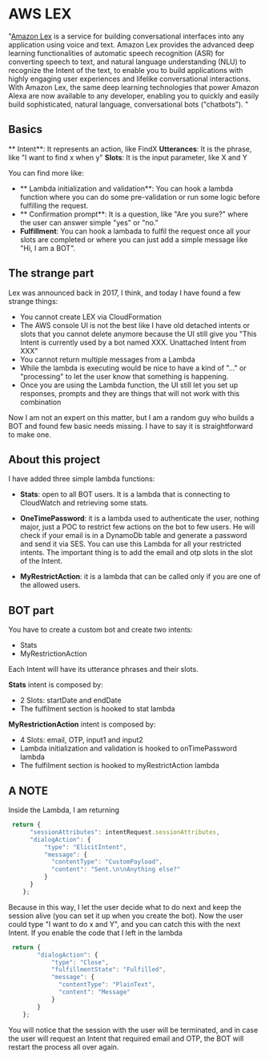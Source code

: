 # AWS LEX #

"[Amazon Lex](https://aws.amazon.com/lex/) is a service for building conversational interfaces into any application using voice and text. Amazon Lex provides the advanced deep learning functionalities of automatic speech recognition (ASR) for converting speech to text, and natural language understanding (NLU) to recognize the Intent of the text, to enable you to build applications with highly engaging user experiences and lifelike conversational interactions. With Amazon Lex, the same deep learning technologies that power Amazon Alexa are now available to any developer, enabling you to quickly and easily build sophisticated, natural language, conversational bots ("chatbots"). "

## Basics
** Intent**: It represents an action, like FindX
**Utterances**: It is the phrase, like "I want to find x when y"
**Slots**: It is the input parameter, like X and Y

You can find more like:

* ** Lambda initialization and validation**: You can hook a lambda function where you can do some pre-validation or run some logic before fulfilling the request.
* ** Confirmation prompt**: It is a question, like "Are you sure?" where the user can answer simple "yes" or "no."
* **Fulfillment**: You can hook a lambada to fulfil the request once all your slots are completed or where you can just add a simple message like "Hi, I am a BOT".

## The strange part
Lex was announced back in 2017, I think, and today I have found a few strange things:

* You cannot create LEX via CloudFormation
* The AWS console UI is not the best like I have old detached intents or slots that you cannot delete anymore because the UI still give you
"This Intent is currently used by a bot named XXX. Unattached Intent from XXX"
* You cannot return multiple messages from a Lambda
* While the lambda is executing would be nice to have a kind of "…" or "processing" to let the user know that something is happening.
* Once you are using the Lambda function, the UI still let you set up responses, prompts and they are things that will not work with this combination

Now I am not an expert on this matter, but I am a random guy who builds a BOT and found few basic needs missing. I have to say it is straightforward to make one.


## About this project

I have added three simple lambda functions:

* **Stats**: open to all BOT users. It is a lambda that is connecting to CloudWatch and retrieving some stats.

* **OneTimePassword**: it is a lambda used to authenticate the user, nothing major, just a POC to restrict few actions on the bot to few users. He will check if your email is in a DynamoDb table and generate a password and send it via SES. You can use this Lambda for all your restricted intents. The important thing is to add the email and otp slots in the slot of the Intent.

* **MyRestrictAction**: it is a lambda that can be called only if you are one of the allowed users.

## BOT part

You have to create a custom bot and create two intents:

* Stats
* MyRestrictionAction

Each Intent will have its utterance phrases and their slots.

**Stats** intent is composed by:

* 2 Slots: startDate and endDate
* The fulfilment section is hooked to stat lambda

**MyRestrictionAction** intent is composed by:

* 4 Slots: email, OTP, input1 and input2
* Lambda initialization and validation is hooked to onTimePassword lambda
* The fulfilment section is hooked to myRestrictAction lambda

## A NOTE

Inside the Lambda, I am returning 
```javaScript
 return {
      "sessionAttributes": intentRequest.sessionAttributes,
      "dialogAction": {
          "type": "ElicitIntent",
          "message": {
            "contentType": "CustomPayload",
            "content": "Sent.\n\nAnything else?"
          }
      }
    };
```

Because in this way, I let the user decide what to do next and keep the session alive (you can set it up when you create the bot). Now the user could type "I want to do x and Y", and you can catch this with the next Intent.
If you enable the code that I left in the lambda
```javaScript
 return {
        "dialogAction": {
            "type": "Close",
            "fulfillmentState": "Fulfilled",
            "message": {
              "contentType": "PlainText",
              "content": "Message"
            }
        }
    };
```
You will notice that the session with the user will be terminated, and in case the user will request an Intent that required email and OTP, the BOT will restart the process all over again.
